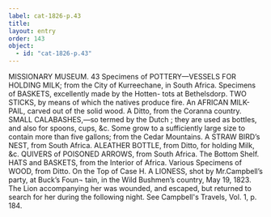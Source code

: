 ```yaml
---
label: cat-1826-p.43
title: 
layout: entry
order: 143
object:
  - id: "cat-1826-p.43"
---
```


MISSIONARY MUSEUM.
43
Specimens of POTTERY—VESSELS FOR HOLDING MILK;
from the City of Kurreechane, in South Africa.
Specimens of BASKETS, excellently made by the Hotten-
tots at Bethelsdorp.
TWO STICKS, by means of which the natives produce fire.
An AFRICAN MILK-PAIL, carved out of the solid wood.
A Ditto, from the Coranna country.
SMALL CALABASHES,—so termed by the Dutch ; they
are used as bottles, and also for spoons, cups, &c.
Some grow to a sufficiently large size to contain more
than five gallons; from the Cedar Mountains.
A STRAW BIRD’s NEST, from South Africa.
ALEATHER BOTTLE, from Ditto, for holding Milk, &c.
QUIVERS of POISONED ARROWS, from South Africa.
The Bottom Shelf.
HATS and BASKETS, from the Interior of Africa.
Various Specimens of WOOD, from Ditto.
On the Top of Case H.
A LIONESS, shot by Mr.Campbell’s party, at Buck’s Foun¬
tain, in the Wild Bushmen’s country, May 19, 1823.
The Lion accompanying her was wounded, and
escaped, but returned to search for her during the
following night.
See Campbell's Travels, Vol. 1, p. 184.